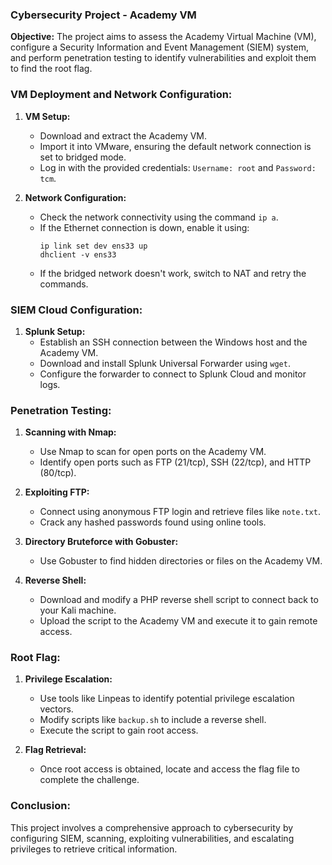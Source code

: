 ### Cybersecurity Project - Academy VM

**Objective:**
The project aims to assess the Academy Virtual Machine (VM), configure a Security Information and Event Management (SIEM) system, and perform penetration testing to identify vulnerabilities and exploit them to find the root flag.

### VM Deployment and Network Configuration:
1. **VM Setup:**
   - Download and extract the Academy VM.
   - Import it into VMware, ensuring the default network connection is set to bridged mode.
   - Log in with the provided credentials: `Username: root` and `Password: tcm`.

2. **Network Configuration:**
   - Check the network connectivity using the command `ip a`.
   - If the Ethernet connection is down, enable it using:
     ```
     ip link set dev ens33 up
     dhclient -v ens33
     ```
   - If the bridged network doesn't work, switch to NAT and retry the commands.

### SIEM Cloud Configuration:
1. **Splunk Setup:**
   - Establish an SSH connection between the Windows host and the Academy VM.
   - Download and install Splunk Universal Forwarder using `wget`.
   - Configure the forwarder to connect to Splunk Cloud and monitor logs.

### Penetration Testing:
1. **Scanning with Nmap:**
   - Use Nmap to scan for open ports on the Academy VM.
   - Identify open ports such as FTP (21/tcp), SSH (22/tcp), and HTTP (80/tcp).

2. **Exploiting FTP:**
   - Connect using anonymous FTP login and retrieve files like `note.txt`.
   - Crack any hashed passwords found using online tools.

3. **Directory Bruteforce with Gobuster:**
   - Use Gobuster to find hidden directories or files on the Academy VM.

4. **Reverse Shell:**
   - Download and modify a PHP reverse shell script to connect back to your Kali machine.
   - Upload the script to the Academy VM and execute it to gain remote access.

### Root Flag:
1. **Privilege Escalation:**
   - Use tools like Linpeas to identify potential privilege escalation vectors.
   - Modify scripts like `backup.sh` to include a reverse shell.
   - Execute the script to gain root access.

2. **Flag Retrieval:**
   - Once root access is obtained, locate and access the flag file to complete the challenge.

### Conclusion:
This project involves a comprehensive approach to cybersecurity by configuring SIEM, scanning, exploiting vulnerabilities, and escalating privileges to retrieve critical information.


